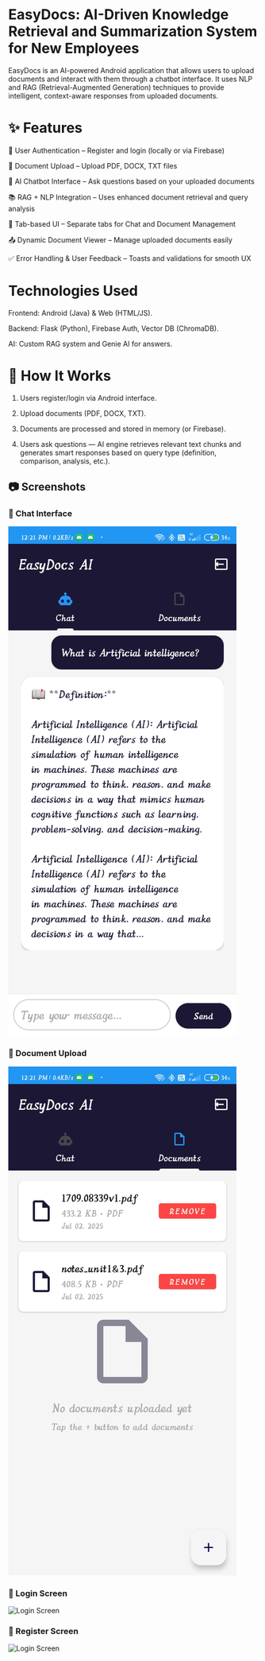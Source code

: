 # EasyDocs: AI-Driven Knowledge Retrieval and Summarization System for New Employees

EasyDocs is an AI-powered Android application that allows users to upload documents and interact with them through a chatbot interface. It uses NLP and RAG (Retrieval-Augmented Generation) techniques to provide intelligent, context-aware responses from uploaded documents.

# ✨ Features
🔐 User Authentication – Register and login (locally or via Firebase)

📄 Document Upload – Upload PDF, DOCX, TXT files

🧠 AI Chatbot Interface – Ask questions based on your uploaded documents

📚 RAG + NLP Integration – Uses enhanced document retrieval and query analysis

🧾 Tab-based UI – Separate tabs for Chat and Document Management

📤 Dynamic Document Viewer – Manage uploaded documents easily

✅ Error Handling & User Feedback – Toasts and validations for smooth UX

# Technologies Used

Frontend: Android (Java) & Web (HTML/JS).

Backend: Flask (Python), Firebase Auth, Vector DB (ChromaDB).

AI: Custom RAG system and Genie AI for answers.

# 🚀 How It Works
1. Users register/login via Android interface.

2. Upload documents (PDF, DOCX, TXT).

3. Documents are processed and stored in memory (or Firebase).

4. Users ask questions — AI engine retrieves relevant text chunks and generates smart responses based on query type (definition, comparison, analysis, etc.).

## 📷 Screenshots

### 🔹 Chat Interface
![Chat UI](AND4.jpg)

### 🔹 Document Upload
![Document Upload](AND3.jpg)

### 🔹 Login Screen
![Login Screen](Screenshots/AND1.png)

### 🔹 Register Screen
![Login Screen](screenshots/AND2.png)

